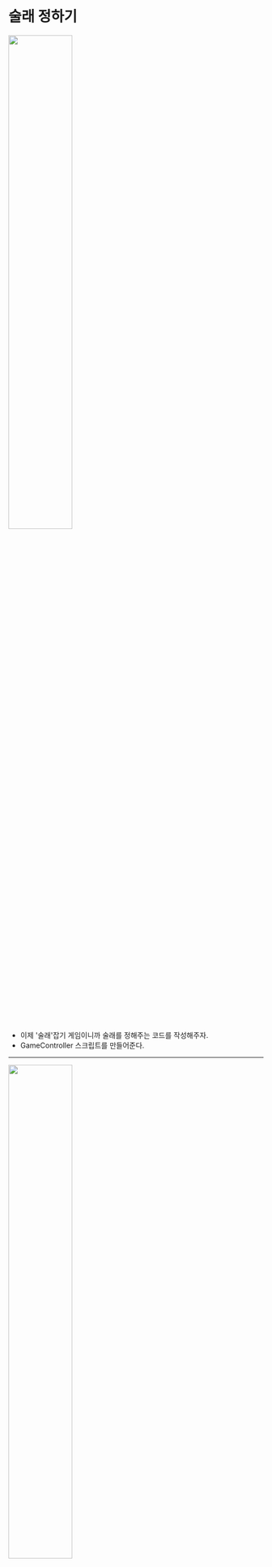 술래 정하기     
=======================
<img src="https://github.com/isp829/3dunitymulty/blob/master/images/lecture7/lecture7-1/7-1-1.PNG" width="50%">  

* 이제 '술래'잡기 게임이니까 술래를 정해주는 코드를 작성해주자.  
* GameController 스크립트를 만들어준다.

----------------------------------------------   
<img src="https://github.com/isp829/3dunitymulty/blob/master/images/lecture7/lecture7-1/7-1-2.PNG" width="50%">  
<img src="https://github.com/isp829/3dunitymulty/blob/master/images/lecture7/lecture7-1/7-1-3.PNG" width="50%">  
<img src="https://github.com/isp829/3dunitymulty/blob/master/images/lecture7/lecture7-1/7-1-4.PNG" width="100%">  

* PlayerController로부터 리스트를 받아서 그중에 한사람을 술래로 정해주는 코드를 구현하자.  
* 게임이 시작되고 3초후에 술래가 정해지도록 지연을 넣자.  

----------------------------------------------   
<img src="https://github.com/isp829/3dunitymulty/blob/master/images/lecture7/lecture7-1/7-1-5.PNG" width="50%">  
<img src="https://github.com/isp829/3dunitymulty/blob/master/images/lecture7/lecture7-1/7-1-6.PNG" width="50%">  
<img src="https://github.com/isp829/3dunitymulty/blob/master/images/lecture7/lecture7-1/7-1-7.png" width="100%">  

* PlayerController 스크립트도 수정해주자.  
* 체력과 술래인지 아닌지를 표현하는 텍스트를위해 TMP를 사용해주자. 
* 술래가된 캐릭터는 혼자 색깔이 바뀌므로 Renderer로 선언해주자.  
* GameController와의 정보 주고 받기를 위해서 PlayerController도 선언해주고 GameController를 사용한다고 선언해주고 추가해주자.   

----------------------------------------------   
<img src="https://github.com/isp829/3dunitymulty/blob/master/images/lecture7/lecture7-1/7-1-8.PNG" width="50%">  
<img src="https://github.com/isp829/3dunitymulty/blob/master/images/lecture7/lecture7-1/7-1-9.png" width="100%">  
<img src="https://github.com/isp829/3dunitymulty/blob/master/images/lecture7/lecture7-1/7-1-10.PNG" width="50%">  

* 기존에는 시작하자마자 아이템을 꼈지만 이제 술래만 아이템을 사용할 수 있으므로 시작할때는 아무것도 안들게 해준다.   
* 술래한테 패널티를 주기위해 총을 쏠때마다 일정량의 체력이 깎이도록 해주자.  
* 술래면 화면에 모두잡으라 텍스트가 나오고 아니면 도망가라 텍스트가 나오게 해준다.  
* 마지막으로 모두에게 술래가 누군지 알려주기위해 술래정하기와 술래 색변경을 RPC로 해준다.  

----------------------------------------------   
<img src="https://github.com/isp829/3dunitymulty/blob/master/images/lecture7/lecture7-1/7-1-11.PNG" width="50%">  

* 실행해보면 게임시작 3초후에 술래가 정해지고 술래는 검정색이된다.  
* 술래에게 맞으면 GameOver가된다.  

----------------------------------------------  
```
using System.Collections;
using System.Collections.Generic;
using UnityEngine;
using Photon.Pun;
using System.IO;

public class GameController : MonoBehaviour
{
    public int whichPlayerIsBoss;
    public static GameController GC;
    public List<PlayerController> Players = new List<PlayerController>();
    void Awake()
    {
        GC = this;
    }
    IEnumerator ExampleCoroutine()//게임시작 3초후 술래가 정해지도록 지연을 둔다.  
    {
        Debug.Log("Started Coroutine at timestamp : " + Time.time);
        //초세기 시작
        yield return new WaitForSeconds(3);
        //3초세기
        Debug.Log("Finished Coroutine at timestamp : " + Time.time);
        //초세기 끝
        if (PhotonNetwork.IsMasterClient)
        {
            Debug.Log("Start Pick Boss");
            //술래정하기 시작
            PickBoss();
            //술래 정하기
        }
    }
    void Start()
    {
        StartCoroutine(ExampleCoroutine());
    }
    void PickBoss()
    {
        List<PlayerController> PlayerList = new List<PlayerController>(Players);
        //PlayerController달고있는 놈들 리스트화 시키기
        whichPlayerIsBoss = Random.Range(0, PlayerList.Count);
        //그중에 한놈 술래로 정해주기
        Debug.Log("We have " + PlayerList.Count);
        //현재있는 사람숫자 보고
        Debug.Log("Boss Number is " + whichPlayerIsBoss);
        //몇번이 술래인지 말해줌
        Players[whichPlayerIsBoss].GetComponent<PhotonView>().RPC("SetBoss", RpcTarget.All, true);
        //해당 사람이 술래가됨
        
    }
}
```

* Game Controller 스크립트의 전문이다. 

------------------------------------------
```
using System.Collections;
using System.Collections.Generic;
using UnityEngine;
using Photon.Pun;
using Hashtable = ExitGames.Client.Photon.Hashtable;//현재 게임 클라이언트가 쓰는 해쉬테이블 사용
using Photon.Realtime;
using static GameController;//게임 컨트롤러 사용
using TMPro;

public class PlayerController : MonoBehaviourPunCallbacks/*다른 포톤 반응 받아들이기*/,IDamageable//인터페이스 불러오기
{
    [SerializeField] float mouseSensitivity, sprintSpeed, walkSpeed, jumpForce, smoothTime;
    //마우스감도 뛰는속도 걷는속도 점프힘 뛰기걷기바꿀때 가속시간
    [SerializeField] GameObject cameraHolder;
    [SerializeField] Item[] items;
    public bool isBoss;
    public int itemIndex;
    public int previousItemIndex=-1;//기본 아이템 값 없도록
    
    float verticalLookRotation;
    bool grounded;//점프를 위한 바닥체크
    Vector3 smoothMoveVelocity;
    Vector3 moveAmount;//실제 이동거리

    Rigidbody rb;
    PhotonView PV;

    const float maxHealth = 100f;//최대체력
    float currentHealth = maxHealth;//시작체력

    PlayerManager playerManager;
    //플레이어 매니저 선언
    public static PlayerController playerController;
    Renderer capsuleColor;

    public TMP_Text healthText;
    public TMP_Text bossText;
    void Awake()
    {
        rb = GetComponent<Rigidbody>();
        PV = GetComponent<PhotonView>();
        isBoss = false;//초기 술래끄기
        playerManager = PhotonView.Find((int)PV.InstantiationData[0]).GetComponent<PlayerManager>();
        //플레이어 매니저 정의 PlayerManager에서 생성한 인스턴스를 찾게된다.  
        playerController = GetComponent<PlayerController>();
        //플레이어 컨트롤러를 가지도록 해주자
        GC.Players.Add(this);
        //게임컨트롤러 목록에 이놈들을 추가
        Debug.Log("Add complete");
        //추가완료
    }

    void Start()
    {
        if (!PV.IsMine)
        {
            Destroy(GetComponentInChildren<Camera>().gameObject);
            //내꺼 아니면 카메라 없애기
            Destroy(rb);
            //내거아니면 리지드 바디 없애주기
        }//술래만 무기를 가질수 있도록 해줘야하니까 맨처음에는 아무도 무기를 안낀다. 
        capsuleColor = gameObject.GetComponent<Renderer>();
    }

    void Update()
    {
        if (!PV.IsMine)
            return;//내꺼아니면 작동안함
        Look();
        Move();
        Jump();
        healthText.text = ("Current Health: " + currentHealth.ToString());
        if (isBoss == true)
        {
            bossText.text = ("Catch All");
            // 술래면 다잡아
            PV.RPC("RPC_SetColor", RpcTarget.AllBuffered);

            for (int i = 0; i < items.Length; i++)
            {
                if (Input.GetKeyDown((i + 1).ToString()))
                {
                    EquipItem(i);
                    break;
                }
            }

            if (Input.GetAxisRaw("Mouse ScrollWheel") > 0f)//마우스 스크롤 움직이면
            {
                if (itemIndex >= items.Length - 1)//만약 아이템 목록끝에 다다르면
                {
                    EquipItem(0);//맨처음 아이템으로
                }
                else
                {
                    EquipItem(itemIndex + 1);//아니면 다음 아이템으로
                }
            }
            else if (Input.GetAxisRaw("Mouse ScrollWheel") < 0f)//마우스 스크롤 반대로 움직이면
            {
                if (itemIndex <= 0)//아이템 목록 맨처음보다 뒤로가면?
                {
                    EquipItem(items.Length - 1);//맨 끝 아이템으로

                }
                else
                {
                    EquipItem(itemIndex - 1);//아니면 이전 아이템으로
                }
            }

            if (Input.GetMouseButtonDown(0) && (items[0].itemGameObject.activeSelf == true || items[1].itemGameObject.activeSelf == true))
            {
                if (items[0].itemGameObject.activeSelf == true)
                {
                    TakeDamage(10);
                    //술래는 사용하는 아이템을쓰면 체력이 깎임
                }
                if (items[1].itemGameObject.activeSelf == true)
                {
                    TakeDamage(5);
                    //술래는 사용하는 아이템을쓰면 체력이 깎임
                }
                items[itemIndex].Use();
                //마우스 좌클릭시 들고있는 아이템 사용
            }

        }
        else
        {
            bossText.text = ("Run Away");
            //술래아니면 도망가
        }
        if (transform.position.y < -10f)//맵밖으로 나감
        {
            Die();
        }
    }
   
    void Look() 
    {
        transform.Rotate(Vector3.up * Input.GetAxis("Mouse X") * mouseSensitivity);
        //마우스 움직이는 정도*민감도만큼 각도 움직이기
        verticalLookRotation += Input.GetAxis("Mouse Y") * mouseSensitivity;
        //마우스 움직이는 정도*민감도만큼 각도 값 받기
        verticalLookRotation = Mathf.Clamp(verticalLookRotation, -90f, 90f);
        //y축 -90도에서 90도만 값으로 받음
        cameraHolder.transform.localEulerAngles = Vector3.left * verticalLookRotation;
        //받은 각도로 카메라도 돌려줌
    }

    void Move()
    {
        Vector3 moveDir = new Vector3(Input.GetAxisRaw("Horizontal"), 0, Input.GetAxisRaw("Vertical")).normalized;
        //벡더방향을 가지지만 크기는 1로 노말라이즈
        moveAmount = Vector3.SmoothDamp(moveAmount, moveDir * (Input.GetKey(KeyCode.LeftShift) ? sprintSpeed : walkSpeed), ref smoothMoveVelocity, smoothTime);
        //왼쪽 쉬프트가 누르면 뛰는속도, 나머지는 걷는속도로하기
        //smoothTime만큼에 걸쳐서 이동해주기. 
    }

    void Jump()
    {
        if (Input.GetKeyDown(KeyCode.Space) && grounded)//땅위에서 스페이스바 누르면
        {
            rb.AddForce(transform.up * jumpForce);//점프력만큼위로 힘받음
        }
    }

    void EquipItem(int _index)
    {
        if (_index == previousItemIndex)
            return;//입력받은 숫자가 아까 받은 숫자랑 똑같으면 아무일도 안해준다.  
        itemIndex = _index;
        items[itemIndex].itemGameObject.SetActive(true);//itemIndex번쨰 아이템 on
        if (previousItemIndex != -1)//만약 초기 상태가 아니라면
        {
            items[previousItemIndex].itemGameObject.SetActive(false);
            //내가 아까 꼈던 아이템은 off
        }
        previousItemIndex = itemIndex;//무한 사이클

        if (PV.IsMine)
        {
            Hashtable hash = new Hashtable();
            hash.Add("itemIndex", itemIndex);
            //이제 hash[itemindex]가 호출되면 현재 아이템번호가 호출된다.    
            PhotonNetwork.LocalPlayer.SetCustomProperties(hash);
            //포톤으로 모든 사람에게 내가 현재끼고 있는 아이템 번호를 알려준다.  
        }
    }

    public override void OnPlayerPropertiesUpdate(Player targetPlayer, Hashtable changedProps)
    //다른 플레이어의 아이템 번호 받아들이기
    {
        if (!PV.IsMine && targetPlayer == PV.Owner)//내꺼가 아니라 다른사람꺼일때
        {
            EquipItem((int)changedProps["itemIndex"]);
            //끼고있는 아이템 정보 받아들이기
        }
    }

    public void SetGroundedState(bool _grounded)
    {
        grounded = _grounded;
    }

    void FixedUpdate()
    {
        if (!PV.IsMine)
            return;//내꺼아니면 작동안함
        rb.MovePosition(rb.position + transform.TransformDirection(moveAmount) * Time.fixedDeltaTime);
        //이동하는거는 계산 끝난 moveAmount만큼만 고정된시간(0.2초)마다에 맞춰서
    }

    public void TakeDamage(float damage)
    {
        //IDamageable 인터페이스에 있는 함수 재정의
        PV.RPC("RPC_TakeDamage", RpcTarget.All,damage);
        //피해를 입힌사람이 해당 이름가진 함수를 RpcTaget(지금은 모든 플레이어)에게 적용되도록 호출
        //Rpc를 통해 받은 피해를 모두에게 전달한다
    }

    [PunRPC]//Pun Remote Procedure Call의 약자로써 원격제어를 통해 함수를 실행시키는 기능이다.  
    void RPC_TakeDamage(float damage)
    {
        //모두에게 전달됨
        if (!PV.IsMine)
            return;//피해입은놈 아니면 실행안됨
        Debug.Log("took damage " + damage);
        currentHealth -= damage;
        if (currentHealth <= 0)
        {
            Die();
        }
    }

    void Die()
    {
        GC.Players.Remove(this);
        playerManager.Die();
    }
    [PunRPC]
    void SetBoss(bool _isBoss)
    {
        //술래를 정해주는 RPC
        isBoss = _isBoss;
        Debug.Log("Boss " + isBoss);
    }

    [PunRPC]
    void RPC_SetColor()
    {
        //술래색깔을 검정색으로 해준다.  
        capsuleColor.material.color = Color.black; ;
    }
}
```

* Player Controller 스크립트의 전문이다.  

---------------------   
[목차로](https://github.com/isp829/3dunitymulty/blob/master/README.md)  
[다음](https://github.com/isp829/3dunitymulty/blob/master/lecture/lecture8-1.md)  
-----------------------------   

